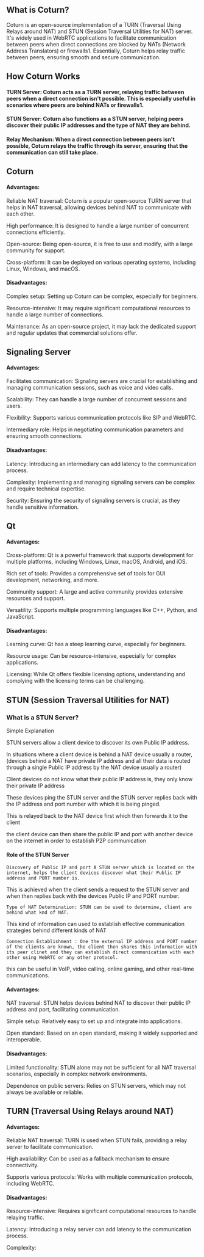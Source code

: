 ## What is Coturn?
Coturn is an open-source implementation of a TURN (Traversal Using Relays around NAT) and STUN (Session Traversal Utilities for NAT) server. It's widely used in WebRTC applications to facilitate communication between peers when direct connections are blocked by NATs (Network Address Translators) or firewalls1. Essentially, Coturn helps relay traffic between peers, ensuring smooth and secure communication.

## How Coturn Works
#### TURN Server: Coturn acts as a TURN server, relaying traffic between peers when a direct connection isn't possible. This is especially useful in scenarios where peers are behind NATs or firewalls1.

#### STUN Server: Coturn also functions as a STUN server, helping peers discover their public IP addresses and the type of NAT they are behind.

####  Relay Mechanism: When a direct connection between peers isn't possible, Coturn relays the traffic through its server, ensuring that the communication can still take place.



## Coturn
#### Advantages:

Reliable NAT traversal: Coturn is a popular open-source TURN server that helps in NAT traversal, allowing devices behind NAT to communicate with each other.

High performance: It is designed to handle a large number of concurrent connections efficiently.

Open-source: Being open-source, it is free to use and modify, with a large community for support.

Cross-platform: It can be deployed on various operating systems, including Linux, Windows, and macOS.

#### Disadvantages:

Complex setup: Setting up Coturn can be complex, especially for beginners.

Resource-intensive: It may require significant computational resources to handle a large number of connections.

Maintenance: As an open-source project, it may lack the dedicated support and regular updates that commercial solutions offer.

## Signaling Server
####  Advantages:

Facilitates communication: Signaling servers are crucial for establishing and managing communication sessions, such as voice and video calls.

Scalability: They can handle a large number of concurrent sessions and users.

Flexibility: Supports various communication protocols like SIP and WebRTC.

Intermediary role: Helps in negotiating communication parameters and ensuring smooth connections.

####  Disadvantages:

Latency: Introducing an intermediary can add latency to the communication process.

Complexity: Implementing and managing signaling servers can be complex and require technical expertise.

Security: Ensuring the security of signaling servers is crucial, as they handle sensitive information.

## Qt
####  Advantages:

Cross-platform: Qt is a powerful framework that supports development for multiple platforms, including Windows, Linux, macOS, Android, and iOS.

Rich set of tools: Provides a comprehensive set of tools for GUI development, networking, and more.

Community support: A large and active community provides extensive resources and support.

Versatility: Supports multiple programming languages like C++, Python, and JavaScript.

####  Disadvantages:

Learning curve: Qt has a steep learning curve, especially for beginners.

Resource usage: Can be resource-intensive, especially for complex applications.

Licensing: While Qt offers flexible licensing options, understanding and complying with the licensing terms can be challenging.

## STUN (Session Traversal Utilities for NAT)

### What is a STUN Server?

Simple Explanation

STUN servers allow a client device to discover its own Public IP address.

In situations where a client device is behind a NAT device usually a router, (devices behind a NAT have private IP address and all their data is routed through a single Public IP address by the NAT device usually a router)

Client devices do not know what their public IP address is, they only know their private IP address

These devices ping the STUN server and the STUN server replies back with the IP address and port number with which it is being pinged.

This is relayed back to the NAT device first which then forwards it to the client

the client device can then share the public IP and port with another device on the internet in order to establish P2P communication

#### Role of the STUN Server

    Discovery of Public IP and port A STUN server which is located on the internet, helps the client devices discover what their Public IP address and PORT number is.

This is achieved when the client sends a request to the STUN server and when then replies back with the devices Public IP and PORT number.

    Type of NAT Determination: STUN can be used to determine, client are behind what knd of NAT.

This kind of information can used to establish effective communication strategies behind different kinds of NAT

    Connection Establishment : One the external IP address and PORT number of the clients are known, the client then shares this information with its peer clinet and they can establish direct communication with each other using WebRTC or any other protocol.

this can be useful in VoIP, video calling, online gaming, and other real-time communications.


####  Advantages:

NAT traversal: STUN helps devices behind NAT to discover their public IP address and port, facilitating communication.

Simple setup: Relatively easy to set up and integrate into applications.

Open standard: Based on an open standard, making it widely supported and interoperable.

####  Disadvantages:

Limited functionality: STUN alone may not be sufficient for all NAT traversal scenarios, especially in complex network environments.

Dependence on public servers: Relies on STUN servers, which may not always be available or reliable.

## TURN (Traversal Using Relays around NAT)
#### Advantages:

Reliable NAT traversal: TURN is used when STUN fails, providing a relay server to facilitate communication.

High availability: Can be used as a fallback mechanism to ensure connectivity.

Supports various protocols: Works with multiple communication protocols, including WebRTC.

#### Disadvantages:

Resource-intensive: Requires significant computational resources to handle relaying traffic.

Latency: Introducing a relay server can add latency to the communication process.

Complexity:
